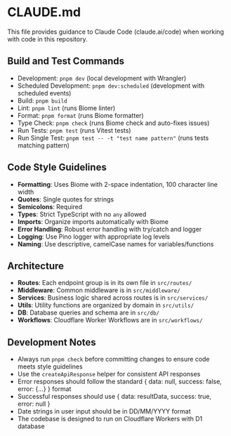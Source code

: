 # CLAUDE.md

This file provides guidance to Claude Code (claude.ai/code) when working with code in this repository.

## Build and Test Commands
- Development: `pnpm dev` (local development with Wrangler)
- Scheduled Development: `pnpm dev:scheduled` (development with scheduled events)
- Build: `pnpm build`
- Lint: `pnpm lint` (runs Biome linter)
- Format: `pnpm format` (runs Biome formatter)
- Type Check: `pnpm check` (runs Biome check and auto-fixes issues)
- Run Tests: `pnpm test` (runs Vitest tests)
- Run Single Test: `pnpm test -- -t "test name pattern"` (runs tests matching pattern)

## Code Style Guidelines
- **Formatting**: Uses Biome with 2-space indentation, 100 character line width
- **Quotes**: Single quotes for strings
- **Semicolons**: Required
- **Types**: Strict TypeScript with no `any` allowed
- **Imports**: Organize imports automatically with Biome
- **Error Handling**: Robust error handling with try/catch and logger
- **Logging**: Use Pino logger with appropriate log levels
- **Naming**: Use descriptive, camelCase names for variables/functions

## Architecture
- **Routes**: Each endpoint group is in its own file in `src/routes/`
- **Middleware**: Common middleware is in `src/middleware/`
- **Services**: Business logic shared across routes is in `src/services/`
- **Utils**: Utility functions are organized by domain in `src/utils/`
- **DB**: Database queries and schema are in `src/db/`
- **Workflows**: Cloudflare Worker Workflows are in `src/workflows/`

## Development Notes
- Always run `pnpm check` before committing changes to ensure code meets style guidelines
- Use the `createApiResponse` helper for consistent API responses
- Error responses should follow the standard { data: null, success: false, error: {...} } format
- Successful responses should use { data: resultData, success: true, error: null }
- Date strings in user input should be in DD/MM/YYYY format
- The codebase is designed to run on Cloudflare Workers with D1 database